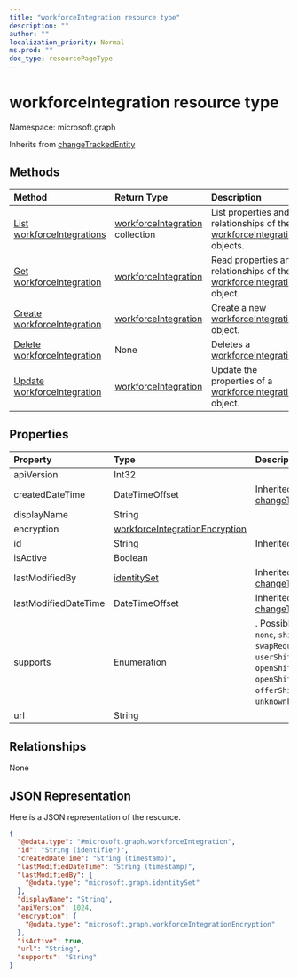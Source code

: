 ```yaml
---
title: "workforceIntegration resource type"
description: ""
author: ""
localization_priority: Normal
ms.prod: ""
doc_type: resourcePageType
---
```


# workforceIntegration resource type


Namespace: microsoft.graph




Inherits from [changeTrackedEntity](../resources/changetrackedentity.md)

## Methods
|Method|Return Type|Description|
|:---|:---|:---|
|[List workforceIntegrations](../api/workforceintegration-list.md)|[workforceIntegration](../resources/workforceintegration.md) collection|List properties and relationships of the [workforceIntegration](../resources/workforceintegration.md) objects.|
|[Get workforceIntegration](../api/workforceintegration-get.md)|[workforceIntegration](../resources/workforceintegration.md)|Read properties and relationships of the [workforceIntegration](../resources/workforceintegration.md) object.|
|[Create workforceIntegration](../api/workforceintegration-create.md)|[workforceIntegration](../resources/workforceintegration.md)|Create a new [workforceIntegration](../resources/workforceintegration.md) object.|
|[Delete workforceIntegration](../api/workforceintegration-delete.md)|None|Deletes a [workforceIntegration](../resources/workforceintegration.md).|
|[Update workforceIntegration](../api/workforceintegration-update.md)|[workforceIntegration](../resources/workforceintegration.md)|Update the properties of a [workforceIntegration](../resources/workforceintegration.md) object.|

## Properties
|Property|Type|Description|
|:---|:---|:---|
|apiVersion|Int32||
|createdDateTime|DateTimeOffset| Inherited from [changeTrackedEntity](../resources/changetrackedentity.md)|
|displayName|String||
|encryption|[workforceIntegrationEncryption](../resources/workforceintegrationencryption.md)||
|id|String| Inherited from [entity](../resources/entity.md)|
|isActive|Boolean||
|lastModifiedBy|[identitySet](../resources/identityset.md)| Inherited from [changeTrackedEntity](../resources/changetrackedentity.md)|
|lastModifiedDateTime|DateTimeOffset| Inherited from [changeTrackedEntity](../resources/changetrackedentity.md)|
|supports|Enumeration|. Possible values are: `none`, `shift`, `swapRequest`, `userShiftPreferences`, `openShift`, `openShiftRequest`, `offerShiftRequest`, `unknownFutureValue`.|
|url|String||

## Relationships
None

## JSON Representation
Here is a JSON representation of the resource.
<!-- {
  "blockType": "resource",
  "keyProperty": "id",
  "@odata.type": "microsoft.graph.workforceIntegration",
  "baseType": "microsoft.graph.changeTrackedEntity",
  "openType": false
}
-->
``` json
{
  "@odata.type": "#microsoft.graph.workforceIntegration",
  "id": "String (identifier)",
  "createdDateTime": "String (timestamp)",
  "lastModifiedDateTime": "String (timestamp)",
  "lastModifiedBy": {
    "@odata.type": "microsoft.graph.identitySet"
  },
  "displayName": "String",
  "apiVersion": 1024,
  "encryption": {
    "@odata.type": "microsoft.graph.workforceIntegrationEncryption"
  },
  "isActive": true,
  "url": "String",
  "supports": "String"
}
```

